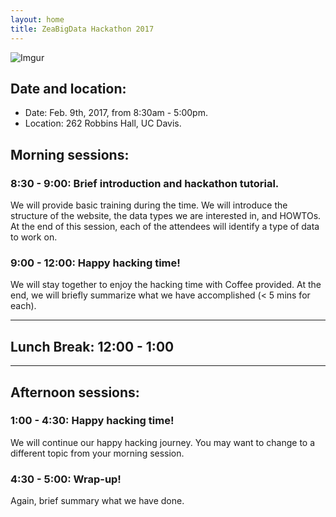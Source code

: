 ```yaml
---
layout: home
title: ZeaBigData Hackathon 2017
---
```


![Imgur](http://i.imgur.com/MXFmM3C.png)

## Date and location:
- Date: Feb. 9th, 2017, from 8:30am - 5:00pm.
- Location: 262 Robbins Hall, UC Davis.


## Morning sessions:  

### 8:30 - 9:00: Brief introduction and hackathon tutorial.
We will provide basic training during the time. We will introduce the structure of the website, the data types we are interested in, and HOWTOs. At the end of this session, each of the attendees will identify a type of data to work on.

### 9:00 - 12:00: Happy hacking time!
We will stay together to enjoy the hacking time with Coffee provided. At the end, we will briefly summarize what we have accomplished (< 5 mins for each).

------------------

## Lunch Break: 12:00 - 1:00

-------------

## Afternoon sessions:  
### 1:00 - 4:30: Happy hacking time!  
We will continue our happy hacking journey. You may want to change to a different topic from your morning session.

### 4:30 - 5:00: Wrap-up!  
Again, brief summary what we have done.
